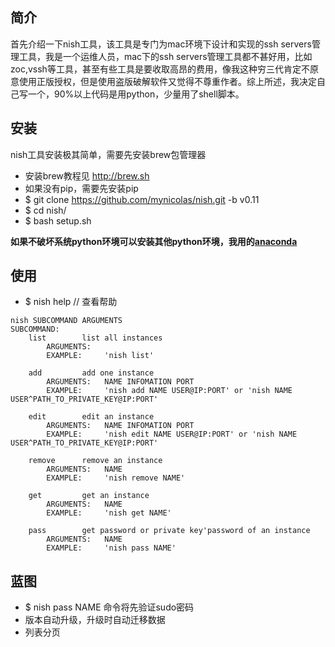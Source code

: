## 简介

首先介绍一下nish工具，该工具是专门为mac环境下设计和实现的ssh servers管理工具，我是一个运维人员，mac下的ssh servers管理工具都不甚好用，比如zoc,vssh等工具，甚至有些工具是要收取高昂的费用，像我这种穷三代肯定不原意使用正版授权，但是使用盗版破解软件又觉得不尊重作者。综上所述，我决定自己写一个，90%以上代码是用python，少量用了shell脚本。

## 安装

nish工具安装极其简单，需要先安装brew包管理器

* 安装brew教程见 http://brew.sh
* 如果没有pip，需要先安装pip
* $ git clone https://github.com/mynicolas/nish.git -b v0.11
* $ cd nish/
* $ bash setup.sh

**如果不破坏系统python环境可以安装其他python环境，我用的[anaconda](https://www.continuum.io/downloads)**

## 使用

* $ nish help // 查看帮助
```
nish SUBCOMMAND ARGUMENTS
SUBCOMMAND:
    list        list all instances
        ARGUMENTS:
        EXAMPLE:	 'nish list'

    add	        add one instance
        ARGUMENTS:	 NAME INFOMATION PORT	
        EXAMPLE:	 'nish add NAME USER@IP:PORT' or 'nish NAME USER^PATH_TO_PRIVATE_KEY@IP:PORT'

    edit        edit an instance	
        ARGUMENTS:	 NAME INFOMATION PORT
        EXAMPLE:	 'nish edit NAME USER@IP:PORT' or 'nish NAME USER^PATH_TO_PRIVATE_KEY@IP:PORT'

    remove      remove an instance
        ARGUMENTS:	 NAME
        EXAMPLE:	 'nish remove NAME'

    get	        get an instance
        ARGUMENTS:	 NAME
        EXAMPLE:	 'nish get NAME'

    pass        get password or private key'password of an instance
        ARGUMENTS:	 NAME
        EXAMPLE:	 'nish pass NAME'
```

## 蓝图
* $ nish pass NAME 命令将先验证sudo密码
* 版本自动升级，升级时自动迁移数据
* 列表分页
